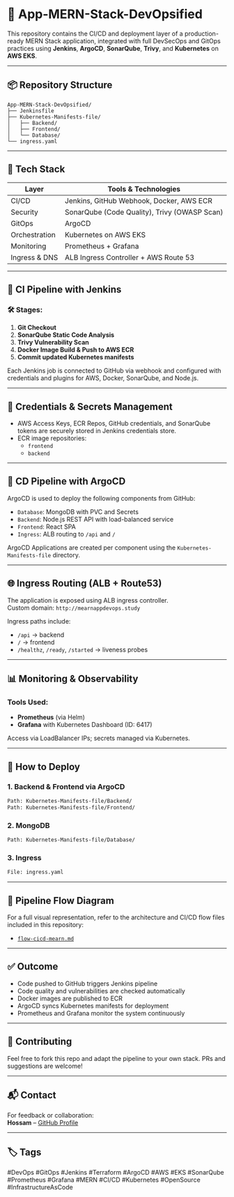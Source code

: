 # 🚀 App-MERN-Stack-DevOpsified

This repository contains the CI/CD and deployment layer of a production-ready MERN Stack application, integrated with full DevSecOps and GitOps practices using **Jenkins**, **ArgoCD**, **SonarQube**, **Trivy**, and **Kubernetes** on **AWS EKS**.

---

## 📦 Repository Structure

```
App-MERN-Stack-DevOpsified/
├── Jenkinsfile
├── Kubernetes-Manifests-file/
│   ├── Backend/
│   ├── Frontend/
│   └── Database/
└── ingress.yaml
```

---

## 🔧 Tech Stack

| Layer            | Tools & Technologies                          |
|------------------|-----------------------------------------------|
| CI/CD            | Jenkins, GitHub Webhook, Docker, AWS ECR     |
| Security         | SonarQube (Code Quality), Trivy (OWASP Scan) |
| GitOps           | ArgoCD                                        |
| Orchestration    | Kubernetes on AWS EKS                         |
| Monitoring       | Prometheus + Grafana                          |
| Ingress & DNS    | ALB Ingress Controller + AWS Route 53         |

---

## 🧪 CI Pipeline with Jenkins

### 🛠 Stages:
1. **Git Checkout**  
2. **SonarQube Static Code Analysis**  
3. **Trivy Vulnerability Scan**  
4. **Docker Image Build & Push to AWS ECR**  
5. **Commit updated Kubernetes manifests**  

Each Jenkins job is connected to GitHub via webhook and configured with credentials and plugins for AWS, Docker, SonarQube, and Node.js.

---

## 🔐 Credentials & Secrets Management

- AWS Access Keys, ECR Repos, GitHub credentials, and SonarQube tokens are securely stored in Jenkins credentials store.
- ECR image repositories:
  - `frontend`
  - `backend`

---

## 🚀 CD Pipeline with ArgoCD

ArgoCD is used to deploy the following components from GitHub:

- `Database`: MongoDB with PVC and Secrets
- `Backend`: Node.js REST API with load-balanced service
- `Frontend`: React SPA
- `Ingress`: ALB routing to `/api` and `/`

ArgoCD Applications are created per component using the `Kubernetes-Manifests-file` directory.

---

## 🌐 Ingress Routing (ALB + Route53)

The application is exposed using ALB ingress controller.  
Custom domain: `http://mearnappdevops.study`

Ingress paths include:
- `/api` → backend
- `/` → frontend
- `/healthz`, `/ready`, `/started` → liveness probes

---

## 📊 Monitoring & Observability

### Tools Used:
- **Prometheus** (via Helm)
- **Grafana** with Kubernetes Dashboard (ID: 6417)

Access via LoadBalancer IPs; secrets managed via Kubernetes.

---

## 📂 How to Deploy

### 1. Backend & Frontend via ArgoCD
```bash
Path: Kubernetes-Manifests-file/Backend/
Path: Kubernetes-Manifests-file/Frontend/
```

### 2. MongoDB
```bash
Path: Kubernetes-Manifests-file/Database/
```

### 3. Ingress
```bash
File: ingress.yaml
```

---

## 📸 Pipeline Flow Diagram

For a full visual representation, refer to the architecture and CI/CD flow files included in this repository:
- [`flow-cicd-mearn.md`](./docs/flow-cicd-mearn.md)

---

## ✅ Outcome

- Code pushed to GitHub triggers Jenkins pipeline
- Code quality and vulnerabilities are checked automatically
- Docker images are published to ECR
- ArgoCD syncs Kubernetes manifests for deployment
- Prometheus and Grafana monitor the system continuously

---

## 🤝 Contributing

Feel free to fork this repo and adapt the pipeline to your own stack. PRs and suggestions are welcome!

---

## 📬 Contact

For feedback or collaboration:  
**Hossam** – [GitHub Profile](https://github.com/hossam141)

---

## 🏷️ Tags

#DevOps #GitOps #Jenkins #Terraform #ArgoCD #AWS #EKS #SonarQube #Prometheus #Grafana #MERN #CI/CD #Kubernetes #OpenSource #InfrastructureAsCode
